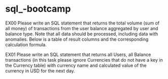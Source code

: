 # sql_-bootcamp
EX00
Please write an SQL statement that returns the total volume (sum of all money) of transactions from the user balance aggregated by user and balance type. Note that all data should be processed, including data with anomalies. Below is a table of result columns and the corresponding calculation formula.

EX01
Please write an SQL statement that returns all Users, all Balance transactions (in this task please ignore Currencies that do not have a key in the Currency table) with currency name and calculated value of the currency in USD for the next day.
